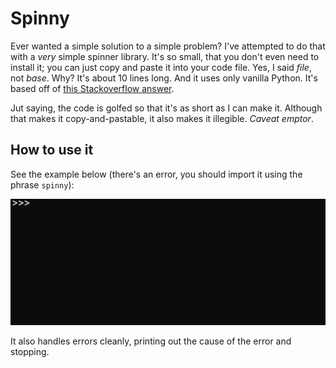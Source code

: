 # Spinny

Ever wanted a simple solution to a simple problem? I've attempted to do that with a *very* simple
spinner library. It's so small, that you don't even need to install it; you can just copy and paste
it into your code file. Yes, I said *file*, not *base*. Why? It's about 10 lines long. And it
uses only vanilla Python. It's based off of [this Stackoverflow answer](https://stackoverflow.com/a/39504463).

Jut saying, the code is golfed so that it's as short as I can make it. Although that makes it copy-and-pastable,
it also makes it illegible. *Caveat emptor*.

## How to use it

See the example below (there's an error, you should import it using the phrase ``spinny``):

![Spinner Example](example.gif)

It also handles errors cleanly, printing out the cause of the error and stopping.
